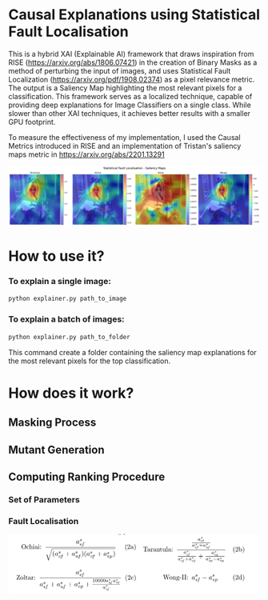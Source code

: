 # Causal Explanations using Statistical Fault Localisation

This is a hybrid XAI (Explainable AI) framework that draws inspiration from RISE (https://arxiv.org/abs/1806.07421) in the creation of Binary Masks as a method of perturbing the input of images, and uses Statistical Fault Localization (https://arxiv.org/pdf/1908.02374) as a pixel relevance metric. The output is a Saliency Map highlighting the most relevant pixels for a classification. This framework serves as a localized technique, capable of providing deep explanations for Image Classifiers on a single class. While slower than other XAI techniques, it achieves better results with a smaller GPU footprint.

To measure the effectiveness of my implementation, I used the Causal Metrics introduced in RISE and an implementation of Tristan's saliency maps metric in https://arxiv.org/abs/2201.13291


<p align="center">
  <img src=https://github.com/eaguaida/RISE-SFL/blob/main/images/results.png?raw=true />
</p>

# How to use it?
### To explain a single image:
```sh
python explainer.py path_to_image
```
### To explain a batch of images:
```sh
python explainer.py path_to_folder
```
This command create a folder containing the saliency map explanations for the most relevant pixels for the top classification.
# How does it work?
## Masking Process

## Mutant Generation

## Computing Ranking Procedure

### Set of Parameters
### Fault Localisation 

<p align="center">
  <img src=https://github.com/eaguaida/RISE-SFL/blob/main/images/formulas.png?raw=true />
</p>
